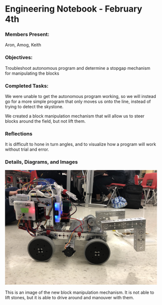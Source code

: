 # Engineering Notebook - February 4th
### Members Present:
Aron, Amog, Keith

### Objectives:
Troubleshoot autonomous program and determine a stopgap mechanism for manipulating the blocks

### Completed Tasks:
We were unable to get the autonomous program working, so we will instead go for a more simple program that only moves us onto the line, instead of trying to detect the skystone.

We created a block manipulation mechanism that will allow us to steer blocks around the field, but not lift them.

### Reflections
It is difficult to hone in turn angles, and to visualize how a program will work without trial and error.

### Details, Diagrams, and Images
![Image of the new block manipulation mechanism](images/020401.jpg)

This is an image of the new block manipulation mechanism. It is not able to lift stones, but it is able to drive around and manouver with them.